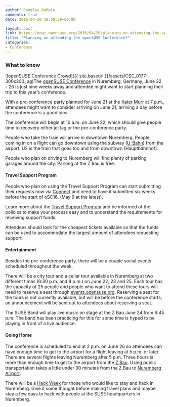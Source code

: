 ```yaml
---
author: Douglas DeMaio
comments: true
date: 2016-04-20 10:58:58+00:00

layout: post
link: https://news.opensuse.org/2016/04/20/planning-on-attending-the-opensuse-conference/
title: "Planning on attending the openSUSE Conference?"
categories:
- Conference
---
```



### What to know


![openSUSE Conference Crowd]({{ site.baseurl }}/assets/CSC_0177-300x200.jpg)The [openSUSE Conference](https://events.opensuse.org/conference/oSC16) in Nuremberg, Germany, June 22 - 26 is just nine weeks away and attendee might want to start planning their trip to this year’s conference.

With a pre-conference party planned for June 21 at the [Kater Murr](http://kater-murr.com/) at 7 p.m., attendees might want to consider arriving on June 21; arriving a day before the conference is a good idea.

The conference will begin at 10 a.m. on June 22, which should give people time to recovery either jet lag or the pre-conference party.

People who take the train will arrive in downtown Nuremberg. People coming in on a flight can go downtown using the subway ([U-Bahn](http://www.vgn.de/en/airport)) from the airport. U2 is the train that goes too and from downtown (Hauptbahnhof).

People who plan on driving to Nuremberg will find plenty of parking garages around the city. Parking at the Z Bau is free.


#### Travel Support Program


People who plan on using the Travel Support Program can start submitting their requests now via [Connect](https://connect.opensuse.org/travel-support/) and need to have it submitted six weeks before the start of oSC16. (May 9 at the latest).

Learn more about the [Travel Support Program](https://en.opensuse.org/openSUSE:Travel_Support_Program) and be informed of the policies to make your process easy and to understand the requirements for receiving support funds.

<!-- more -->Attendees should look for the cheapest tickets available so that the funds can be used to accommodate the largest amount of attendees requesting support.


#### Entertainment


Besides the pre-conference party, there will be a couple social events scheduled throughout the week.

There will be a city tour and a cellar tour available in Nuremberg at two different times (6:30 p.m. and 8 p.m.) on June 22, 23 and 25. Each tour has the capacity of 25 people and people who want to attend these tours will need to reserve a seat through [events.opensuse.org](https://events.opensuse.org/). Reserving a seat for the tours is not currently available, but will be before the conference starts; an announcement will be sent out to attendees about reserving a seat.

The SUSE Band will play live music on stage at the Z Bau June 24 from 6:45 p.m. The band has been practicing for this for some time is hyped to be playing in front of a live audience.


#### Going Home


The conference is scheduled to end at 2 p.m. on June 26 so attendees can have enough time to get to the airport for a flight leaving at 5 p.m. or later. There are several flights leaving Nuremberg after 5 p.m. Three hours is more than enough time to get to the airport from the [Z Bau](http://z-bau.com/). Using public transportation takes a little under 30 minutes from the Z Bau to [Nuremberg Airport](http://www.airport-nuernberg.de/english).

There will be a [Hack Week](https://hackweek.suse.com/) for those who would like to stay and hack in Nuremberg. Give it some thought before making travel plans and maybe stay a few days to hack with people at the SUSE headquarters in Nuremberg.		
